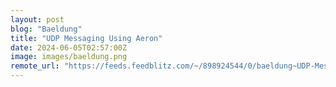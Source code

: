 ```yaml
---
layout: post
blog: "Baeldung"
title: "UDP Messaging Using Aeron"
date: 2024-06-05T02:57:00Z
image: images/baeldung.png
remote_url: "https://feeds.feedblitz.com/~/898924544/0/baeldung~UDP-Messaging-Using-Aeron"
---
```

